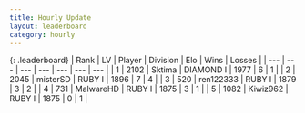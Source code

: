 ```yaml
---
title: Hourly Update
layout: leaderboard
category: hourly
---
```


{: .leaderboard}
| Rank | LV | Player | Division | Elo | Wins | Losses |
| --- | --- | --- | --- | --- | --- | --- |
| <span data-change="-">1</span> | 2102 | <span title="ID: 353063">Sktima</span> | DIAMOND I | <span data-change="-">1977</span> | <span data-change="-">6</span> | <span data-change="-">1</span> |
| <span data-change="-1">2</span> | 2045 | <span title="ID: 453695">misterSD</span> | RUBY I | <span data-change="-1">1896</span> | <span data-change="4">7</span> | <span data-change="4">4</span> |
| <span data-change="-">3</span> | 520 | <span title="ID: 512004">ren122333</span> | RUBY I | <span data-change="-">1879</span> | <span data-change="-">3</span> | <span data-change="-">2</span> |
| <span data-change="-1">4</span> | 731 | <span title="ID: 261794">MalwareHD</span> | RUBY I | <span data-change="6">1875</span> | <span data-change="2">3</span> | <span data-change="1">1</span> |
| <span data-change="-">5</span> | 1082 | <span title="ID: 524005">Kiwiz962</span> | RUBY I | <span data-change="-">1875</span> | <span data-change="-">0</span> | <span data-change="-">1</span> |
